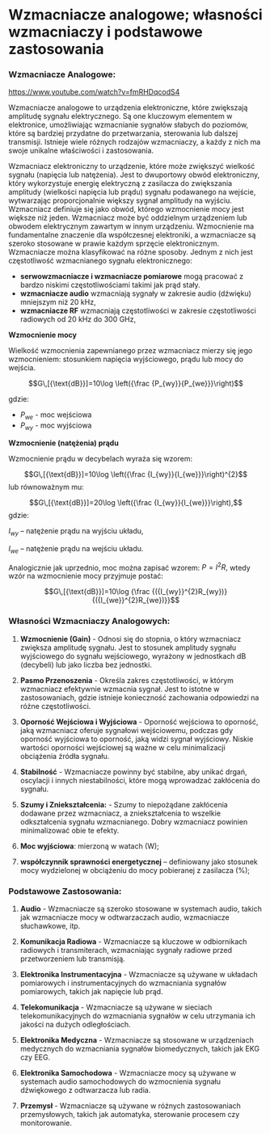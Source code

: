 # Wzmacniacze analogowe; własności wzmacniaczy i podstawowe zastosowania

### Wzmacniacze Analogowe:

https://www.youtube.com/watch?v=fmRHDqcodS4

Wzmacniacze analogowe to urządzenia elektroniczne, które zwiększają amplitudę sygnału elektrycznego. Są one kluczowym elementem w elektronice, umożliwiając wzmacnianie sygnałów słabych do poziomów, które są bardziej przydatne do przetwarzania, sterowania lub dalszej transmisji. Istnieje wiele różnych rodzajów wzmacniaczy, a każdy z nich ma swoje unikalne właściwości i zastosowania.

Wzmacniacz elektroniczny to urządzenie, które może zwiększyć wielkość sygnału (napięcia lub natężenia). Jest to dwuportowy obwód elektroniczny, który wykorzystuje energię elektryczną z zasilacza do zwiększania amplitudy (wielkości napięcia lub prądu) sygnału podawanego na wejście, wytwarzając proporcjonalnie większy sygnał amplitudy na wyjściu. Wzmacniacz definiuje się jako obwód, którego wzmocnienie mocy jest większe niż jeden. Wzmacniacz może być oddzielnym urządzeniem lub obwodem elektrycznym zawartym w innym urządzeniu. Wzmocnienie ma fundamentalne znaczenie dla współczesnej elektroniki, a wzmacniacze są szeroko stosowane w prawie każdym sprzęcie elektronicznym. Wzmacniacze można klasyfikować na różne sposoby. Jednym z nich jest częstotliwość wzmacnianego sygnału elektronicznego:

- **serwowzmacniacze i wzmacniacze pomiarowe** mogą pracować z bardzo niskimi częstotliwościami takimi jak prąd stały. 
- **wzmacniacze audio** wzmacniają sygnały w zakresie audio (dźwięku) mniejszym niż 20 kHz, 
- **wzmacniacze RF** wzmacniają częstotliwości w zakresie częstotliwości radiowych od 20 kHz do 300 GHz, 
 
**Wzmocnienie mocy**

Wielkość wzmocnienia zapewnianego przez wzmacniacz mierzy się jego wzmocnieniem: stosunkiem napięcia wyjściowego, prądu lub mocy do wejścia. 

$$G\,[{\text{dB}}]=10\log \left({\frac {P_{wy}}{P_{we}}}\right)$$

gdzie:
- $P_{we}$ - moc wejściowa
- $P_{wy}$ - moc wyjściowa
  
**Wzmocnienie (natężenia) prądu**

Wzmocnienie prądu w decybelach wyraża się wzorem:

$$G\,[{\text{dB}}]=10\log \left({\frac {I_{wy}}{I_{we}}}\right)^{2}$$
lub równoważnym mu:

$$G\,[{\text{dB}}]=20\log \left({\frac {I_{wy}}{I_{we}}}\right),$$
gdzie:

$I_{wy}$ – natężenie prądu na wyjściu układu,

$I_{we}$ – natężenie prądu na wejściu układu.

Analogicznie jak uprzednio, moc można zapisać wzorem: 
$P=I^{2}R,$ wtedy wzór na wzmocnienie mocy przyjmuje postać:

$$G\,[{\text{dB}}]=10\log {\frac {({I_{wy}}^{2}R_{wy})}{({I_{we}}^{2}R_{we})}}$$


### Własności Wzmacniaczy Analogowych:

1. **Wzmocnienie (Gain)** - Odnosi się do stopnia, o który wzmacniacz zwiększa amplitudę sygnału. Jest to stosunek amplitudy sygnału wyjściowego do sygnału wejściowego, wyrażony w jednostkach dB (decybeli) lub jako liczba bez jednostki.

2. **Pasmo Przenoszenia** - Określa zakres częstotliwości, w którym wzmacniacz efektywnie wzmacnia sygnał. Jest to istotne w zastosowaniach, gdzie istnieje konieczność zachowania odpowiedzi na różne częstotliwości.

3. **Oporność Wejściowa i Wyjściowa** - Oporność wejściowa to oporność, jaką wzmacniacz oferuje sygnałowi wejściowemu, podczas gdy oporność wyjściowa to oporność, jaką widzi sygnał wyjściowy. Niskie wartości oporności wejściowej są ważne w celu minimalizacji obciążenia źródła sygnału.

4. **Stabilność** - Wzmacniacze powinny być stabilne, aby unikać drgań, oscylacji i innych niestabilności, które mogą wprowadzać zakłócenia do sygnału.

5. **Szumy i Zniekształcenia:** - Szumy to niepożądane zakłócenia dodawane przez wzmacniacz, a zniekształcenia to wszelkie odkształcenia sygnału wzmacnianego. Dobry wzmacniacz powinien minimalizować obie te efekty.

6. **Moc wyjściowa**: mierzoną w watach (W);

7. **współczynnik sprawności energetycznej** – definiowany jako stosunek mocy wydzielonej w obciążeniu do mocy pobieranej z zasilacza (%);


### Podstawowe Zastosowania:

1. **Audio** - Wzmacniacze są szeroko stosowane w systemach audio, takich jak wzmacniacze mocy w odtwarzaczach audio, wzmacniacze słuchawkowe, itp.

2. **Komunikacja Radiowa** - Wzmacniacze są kluczowe w odbiornikach radiowych i transmiterach, wzmacniając sygnały radiowe przed przetworzeniem lub transmisją.

3. **Elektronika Instrumentacyjna** - Wzmacniacze są używane w układach pomiarowych i instrumentacyjnych do wzmacniania sygnałów pomiarowych, takich jak napięcie lub prąd.

4. **Telekomunikacja** - Wzmacniacze są używane w sieciach telekomunikacyjnych do wzmacniania sygnałów w celu utrzymania ich jakości na dużych odległościach.

5. **Elektronika Medyczna** - Wzmacniacze są stosowane w urządzeniach medycznych do wzmacniania sygnałów biomedycznych, takich jak EKG czy EEG.

6. **Elektronika Samochodowa** - Wzmacniacze mocy są używane w systemach audio samochodowych do wzmocnienia sygnału dźwiękowego z odtwarzacza lub radia.

7. **Przemysł** - Wzmacniacze są używane w różnych zastosowaniach przemysłowych, takich jak automatyka, sterowanie procesem czy monitorowanie.

